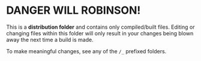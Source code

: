 # DANGER WILL ROBINSON!

This is a **distribution folder** and contains only compiled/built files. Editing or changing files within this folder will only result in your changes being blown away the next time a build is made.

To make meaningful changes, see any of the `/_` prefixed folders.
